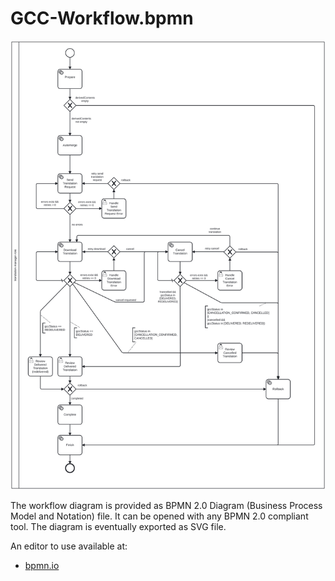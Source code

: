 # GCC-Workflow.bpmn

![GCC-Workflow.svg](GCC-Workflow.svg)

The workflow diagram is provided as BPMN 2.0 Diagram (Business Process Model
and Notation) file. It can be opened with any BPMN 2.0 compliant tool. The
diagram is eventually exported as SVG file.

An editor to use available at:

* [bpmn.io](https://bpmn.io/)
